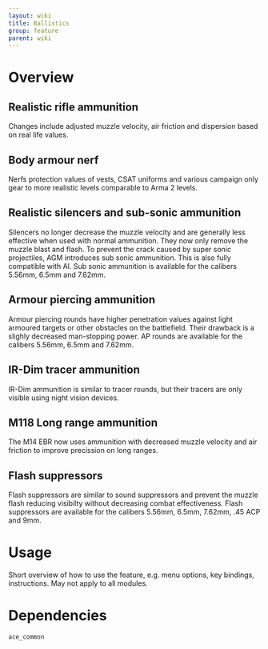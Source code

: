 ```yaml
---
layout: wiki
title: Ballistics
group: feature
parent: wiki
---
```

# Overview
## Realistic rifle ammunition
Changes include adjusted muzzle velocity, air friction and dispersion based on real life values.
## Body armour nerf
Nerfs protection values of vests, CSAT uniforms and various campaign only gear to more realistic levels comparable to Arma 2 levels.
## Realistic silencers and sub-sonic ammunition
Silencers no longer decrease the muzzle velocity and are generally less effective when used with normal ammunition. They now only remove the muzzle blast and flash. To prevent the crack caused by super sonic projectiles, AGM introduces sub sonic ammunition. This is also fully compatible with AI. Sub sonic ammunition is available for the calibers 5.56mm, 6.5mm and 7.62mm.
## Armour piercing ammunition
Armour piercing rounds have higher penetration values against light armoured targets or other obstacles on the battlefield. Their drawback is a slighly decreased man-stopping power. AP rounds are available for the calibers 5.56mm, 6.5mm and 7.62mm.
## IR-Dim tracer ammunition
IR-Dim ammunition is similar to tracer rounds, but their tracers are only visible using night vision devices.
## M118 Long range ammunition
The M14 EBR now uses ammunition with decreased muzzle velocity and air friction to improve precission on long ranges.
## Flash suppressors
Flash suppressors are similar to sound suppressors and prevent the muzzle flash reducing visibilty without decreasing combat effectiveness. Flash suppressors are available for the calibers 5.56mm, 6.5mm, 7.62mm, .45 ACP and 9mm.

# Usage
Short overview of how to use the feature, e.g. menu options, key bindings, 
instructions. May not apply to all modules.

# Dependencies
`ace_common`
